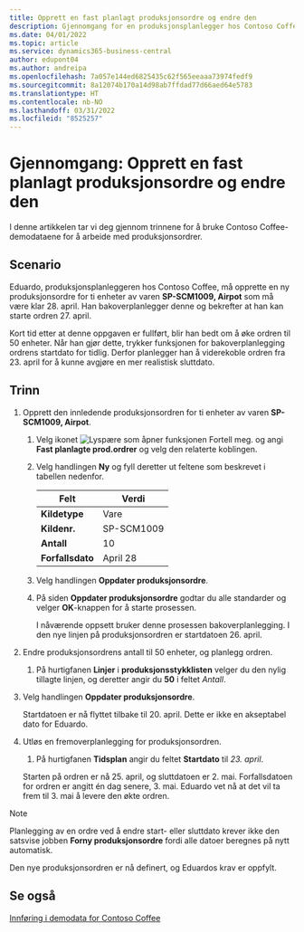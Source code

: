 ```yaml
---
title: Opprett en fast planlagt produksjonsordre og endre den
description: Gjennomgang for en produksjonsplanlegger hos Contoso Coffee som ønsker å opprette en fast planlagt produksjonsordre, og deretter endre den.
ms.date: 04/01/2022
ms.topic: article
ms.service: dynamics365-business-central
author: edupont04
ms.author: andreipa
ms.openlocfilehash: 7a057e144ed6825435c62f565eeaaa73974fedf9
ms.sourcegitcommit: 8a12074b170a14d98ab7ffdad77d66aed64e5783
ms.translationtype: HT
ms.contentlocale: nb-NO
ms.lasthandoff: 03/31/2022
ms.locfileid: "8525257"
---
```

# <a name="walkthrough-create-a-firm-planned-production-order-and-change-it"></a>Gjennomgang: Opprett en fast planlagt produksjonsordre og endre den

I denne artikkelen tar vi deg gjennom trinnene for å bruke Contoso Coffee-demodataene for å arbeide med produksjonsordrer.  

## <a name="scenario"></a>Scenario

Eduardo, produksjonsplanleggeren hos Contoso Coffee, må opprette en ny produksjonsordre for ti enheter av varen **SP-SCM1009, Airpot** som må være klar 28. april. Han bakoverplanlegger denne og bekrefter at han kan starte ordren 27. april.  

Kort tid etter at denne oppgaven er fullført, blir han bedt om å øke ordren til 50 enheter. Når han gjør dette, trykker funksjonen for bakoverplanlegging ordrens startdato for tidlig. Derfor planlegger han å viderekoble ordren fra 23. april for å kunne avgjøre en mer realistisk sluttdato.  

## <a name="steps"></a>Trinn

1. Opprett den innledende produksjonsordren for ti enheter av varen **SP-SCM1009, Airpot**.

    1. Velg ikonet ![Lyspære som åpner funksjonen Fortell meg.](../media/ui-search/search_small.png "Fortell hva du vil gjøre") og angi **Fast planlagte prod.ordrer** og velg den relaterte koblingen.  

    2. Velg handlingen **Ny** og fyll deretter ut feltene som beskrevet i tabellen nedenfor.  

        |Felt  |Verdi  |
        |---------|---------|
        |**Kildetype** |Vare|
        |**Kildenr.** |SP-SCM1009|
        |**Antall** |10|
        |**Forfallsdato**|April 28  |

    3. Velg handlingen **Oppdater produksjonsordre**.  

    4. På siden **Oppdater produksjonsordre** godtar du alle standarder og velger **OK**-knappen for å starte prosessen.  

        I nåværende oppsett bruker denne prosessen bakoverplanlegging. I den nye linjen på produksjonsordren er startdatoen 26. april.  

2. Endre produksjonsordrens antall til 50 enheter, og planlegg ordren.  

    1. På hurtigfanen **Linjer** i **produksjonsstykklisten** velger du den nylig tillagte linjen, og deretter angir du **50** i feltet *Antall*.  

3. Velg handlingen **Oppdater produksjonsordre**.  

    Startdatoen er nå flyttet tilbake til 20. april. Dette er ikke en akseptabel dato for Eduardo.

4. Utløs en fremoverplanlegging for produksjonsordren.

    1. På hurtigfanen **Tidsplan** angir du feltet **Startdato** til *23. april*.

    Starten på ordren er nå 25. april, og sluttdatoen er 2. mai. Forfallsdatoen for ordren er angitt én dag senere, 3. mai. Eduardo vet nå at det vil ta frem til 3. mai å levere den økte ordren.

> [!NOTE]
> Planlegging av en ordre ved å endre start- eller sluttdato krever ikke den satsvise jobben **Forny produksjonsordre** fordi alle datoer beregnes på nytt automatisk.

Den nye produksjonsordren er nå definert, og Eduardos krav er oppfylt.  

## <a name="see-also"></a>Se også

[Innføring i demodata for Contoso Coffee](contoso-coffee-intro.md)  
